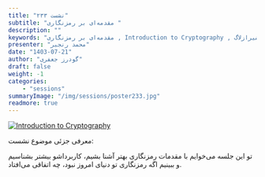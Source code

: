 ```yaml
---
title: "نشست ۲۳۳"
subtitle: "مقدمه‌ای بر رمزنگاری "
description: ""
keywords: "مقدمه‌ای بر رمزنگاری , Introduction to Cryptography , شیرازلاگ"
presenter: "محمد رنجبر"
date: "1403-07-21"
author: "گودرز جعفری"
draft: false
weight: -1
categories:
    - "sessions"
summaryImage: "/img/sessions/poster233.jpg"
readmore: true
---
```

[![Introduction to Cryptography](/img/sessions/poster233.jpg)](/img/sessions/poster233.jpg)

معرفی جزئی موضوع نشست:

تو این جلسه می‌خوایم با مقدمات رمزنگاری بهتر آشنا بشیم، کاربرداشو بیشتر بشناسیم و ببینیم اگه رمزنگاری تو دنیای امروز نبود، چه اتفاقی می‌افتاد.